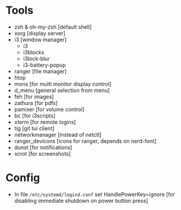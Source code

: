 # Tools
* zsh & oh-my-zsh [default shell]
* xorg [display server]
* i3 [window manager]
  * i3
  * i3blocks
  * i3lock-blur
  * i3-battery-popup
* ranger [file manager]
* htop
* mons [for multi monitor display control]
* d\_menu [general selection from menu]
* feh [for images]
* zathura [for pdfs]
* pamixer [for volume control]
* bc [for i3scripts]
* xterm [for remote logins]
* tig [git tui client]
* networkmanager [instead of netctl]
* ranger_devicons [icons for ranger, depends on nerd-font]
* dunst [for notifications]
* scrot [for screenshots]

# Config
* In file `/etc/systemd/logind.conf` set HandlePowerKey=ignore [for disabling immediate shutdown on power button press]
